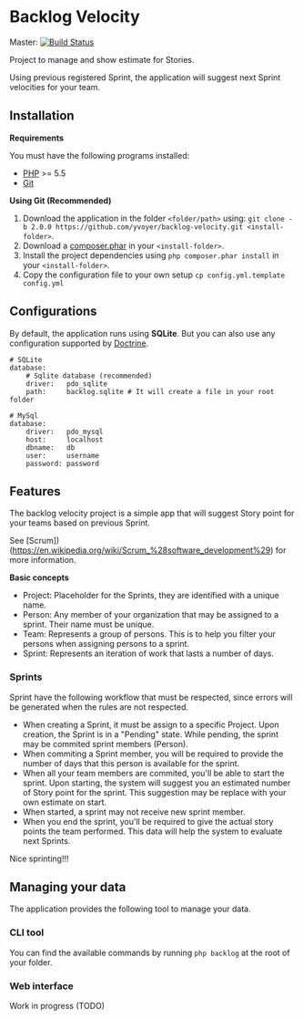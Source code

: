 # Backlog Velocity

Master: [![Build Status](https://travis-ci.org/yvoyer/backlog-velocity.svg?branch=master)](https://travis-ci.org/yvoyer/backlog-velocity)

Project to manage and show estimate for Stories.

Using previous registered Sprint, the application will suggest next Sprint velocities for your team.

## Installation

**Requirements**

You must have the following programs installed:

 * [PHP](http://www.php.net/) >= 5.5
 * [Git](http://git-scm.com/)

**Using Git (Recommended)**

1. Download the application in the folder `<folder/path>` using: `git clone -b 2.0.0 https://github.com/yvoyer/backlog-velocity.git <install-folder>`.
2. Download a [composer.phar](https://getcomposer.org/download/) in your `<install-folder>`.
3. Install the project dependencies using `php composer.phar install` in your `<install-folder>`.
3. Copy the configuration file to your own setup `cp config.yml.template config.yml`

## Configurations

By default, the application runs using **SQLite**.
But you can also use any configuration supported by [Doctrine](http://docs.doctrine-project.org/projects/doctrine-orm/en/latest/reference/configuration.html).

    # SQLite
    database:
        # Sqlite database (recommended)
        driver:   pdo_sqlite
        path:     backlog.sqlite # It will create a file in your root folder

    # MySql
    database:
        driver:   pdo_mysql
        host:     localhost
        dbname:   db
        user:     username
        password: password

## Features

The backlog velocity project is a simple app that will suggest Story point for your teams based on previous Sprint.

See [Scrum])(https://en.wikipedia.org/wiki/Scrum_%28software_development%29) for more information.

**Basic concepts**

* Project: Placeholder for the Sprints, they are identified with a unique name.
* Person: Any member of your organization that may be assigned to a sprint. Their name must be unique.
* Team: Represents a group of persons. This is to help you filter your persons when assigning persons to a sprint.
* Sprint: Represents an iteration of work that lasts a number of days.

### Sprints

Sprint have the following workflow that must be respected, since errors will be generated when the rules are not respected.

* When creating a Sprint, it must be assign to a specific Project. Upon creation, the Sprint is in a
"Pending" state. While pending, the sprint may be commited sprint members (Person).
* When commiting a Sprint member, you will be required to provide the number of days that this person is available for the sprint.
* When all your team members are commited, you'll be able to start the sprint. Upon starting, the system will suggest you
an estimated number of Story point for the sprint. This suggestion may be replace with your own estimate on start.
* When started, a sprint may not receive new sprint member.
* When you end the sprint, you'll be required to give the actual story points the team performed. This data will help the
system to evaluate next Sprints.

Nice sprinting!!!

## Managing your data

The application provides the following tool to manage your data.

### CLI tool

You can find the available commands by running `php backlog` at the root of your folder.

### Web interface

Work in progress (TODO)
